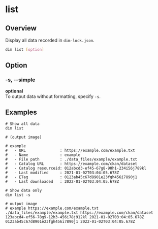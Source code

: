 # list

## Overview

Display all data recorded in `dim-lock.json`.

```bash
dim list [option]
```

## Option

### -s, --simple

**optional**\
To output data without formatting, specify `-s`.

## Examples

```bush
# Show all data
dim list

# (output image)

# example
#   - URL               : https://example.com/example.txt
#   - Name              : example
#   - File path         : ./data_files/example/example.txt
#   - Catalog URL       : https://example.com/ckan/dataset
#   - Catalog resourceid: 012abcd3-ef45-67g8-90h1-234i56j789kl
#   - Last modified     : 2021-01-02T03:04:05.678Z
#   - ETag              : 0123ab45c67d8901e23fgh456i7890j1
#   - Last downloaded   : 2022-01-02T03:04:05.678Z

# Show data only
dim list -s

# output image
# example https://example.com/example.txt ./data_files/example/example.txt https://example.com/ckan/dataset 123abcd4-ef56-78g9-12h3-456i78j912kl 2021-01-02T03:04:05.678Z 0123ab45c67d8901e23fgh456i7890j1 2022-01-02T03:04:05.678Z
```
